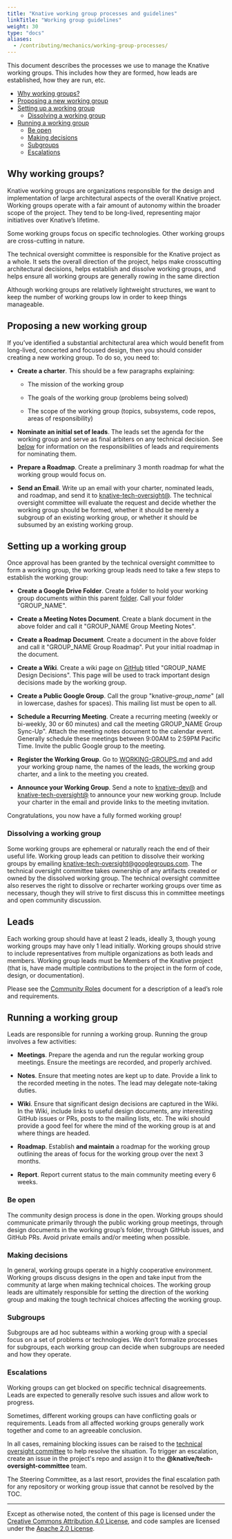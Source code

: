 ```yaml
---
title: "Knative working group processes and guidelines"
linkTitle: "Working group guidelines"
weight: 30
type: "docs"
aliases:
  - /contributing/mechanics/working-group-processes/
---
```


This document describes the processes we use to manage the Knative working
groups. This includes how they are formed, how leads are established, how they
are run, etc.

- [Why working groups?](#why-working-groups)
- [Proposing a new working group](#proposing-a-new-working-group)
- [Setting up a working group](#setting-up-a-working-group)
  - [Dissolving a working group](#dissolving-a-working-group)
- [Running a working group](#running-a-working-group)
  - [Be open](#be-open)
  - [Making decisions](#making-decisions)
  - [Subgroups](#subgroups)
  - [Escalations](#escalations)

## Why working groups?

Knative working groups are organizations responsible for the design and
implementation of large architectural aspects of the overall Knative project.
Working groups operate with a fair amount of autonomy within the broader scope
of the project. They tend to be long-lived, representing major initiatives over
Knative’s lifetime.

Some working groups focus on specific technologies. Other working groups are
cross-cutting in nature.

The technical oversight committee is responsible for the Knative project as a
whole. It sets the overall direction of the project, helps make crosscutting
architectural decisions, helps establish and dissolve working groups, and helps
ensure all working groups are generally rowing in the same direction

Although working groups are relatively lightweight structures, we want to keep
the number of working groups low in order to keep things manageable.

## Proposing a new working group

If you’ve identified a substantial architectural area which would benefit from
long-lived, concerted and focused design, then you should consider creating a
new working group. To do so, you need to:

- **Create a charter**. This should be a few paragraphs explaining:

  - The mission of the working group

  - The goals of the working group (problems being solved)

  - The scope of the working group (topics, subsystems, code repos, areas of
    responsibility)

- **Nominate an initial set of leads**. The leads set the agenda for the working
  group and serve as final arbiters on any technical decision. See
  [below](#leads) for information on the responsibilities of leads and
  requirements for nominating them.

- **Prepare a Roadmap**. Create a preliminary 3 month roadmap for what the
  working group would focus on.

- **Send an Email**. Write up an email with your charter, nominated leads, and
  roadmap, and send it to
  [knative-tech-oversight@](mailto:knative-tech-oversight@googlegroups.com). The
  technical oversight committee will evaluate the request and decide whether the
  working group should be formed, whether it should be merely a subgroup of an
  existing working group, or whether it should be subsumed by an existing
  working group.

## Setting up a working group

Once approval has been granted by the technical oversight committee to form a
working group, the working group leads need to take a few steps to establish the
working group:

- **Create a Google Drive Folder**. Create a folder to hold your working group
  documents within this parent
  [folder](https://drive.google.com/corp/drive/folders/0APnJ_hRs30R2Uk9PVA).
  Call your folder "GROUP_NAME".

- **Create a Meeting Notes Document**. Create a blank document in the above
  folder and call it "GROUP_NAME Group Meeting Notes".

- **Create a Roadmap Document**. Create a document in the above folder and call
  it "GROUP_NAME Group Roadmap". Put your initial roadmap in the document.

- **Create a Wiki**. Create a wiki page on
  [GitHub](https://github.com/knative/serving) titled "GROUP_NAME Design
  Decisions". This page will be used to track important design decisions made by
  the working group.

- **Create a Public Google Group**. Call the group "knative-_group_name_" (all
  in lowercase, dashes for spaces). This mailing list must be open to all.

- **Schedule a Recurring Meeting**. Create a recurring meeting (weekly or
  bi-weekly, 30 or 60 minutes) and call the meeting GROUP_NAME Group Sync-Up".
  Attach the meeting notes document to the calendar event. Generally schedule
  these meetings between 9:00AM to 2:59PM Pacific Time. Invite the public Google
  group to the meeting.

- **Register the Working Group**. Go to [WORKING-GROUPS.md](../working-groups/WORKING-GROUPS.md)
  and add your working group name, the names of the leads, the working group
  charter, and a link to the meeting you created.

- **Announce your Working Group**. Send a note to
  [knative-dev@](mailto:knative-dev@googlegroups.com) and
  [knative-tech-oversight@](mailto:knative-tech-oversight@googlegroups.com) to
  announce your new working group. Include your charter in the email and provide
  links to the meeting invitation.

Congratulations, you now have a fully formed working group!

### Dissolving a working group

Some working groups are ephemeral or naturally reach the end of their useful
life. Working group leads can petition to dissolve their working groups by
emailing
[knative-tech-oversight@googlegroups.com](mailto:knative-tech-oversight@googlegroups.com).
The technical oversight committee takes ownership of any artifacts created or
owned by the dissolved working group. The technical oversight committee also
reserves the right to dissolve or recharter working groups over time as
necessary, though they will strive to first discuss this in committee meetings
and open community discussion.

## Leads

Each working group should have at least 2 leads, ideally 3, though young working
groups may have only 1 lead initially. Working groups should strive to include
representatives from multiple organizations as both leads and members. Working
group leads must be Members of the Knative project (that is, have made multiple
contributions to the project in the form of code, design, or documentation).

Please see the [Community Roles](../ROLES.md) document for a description of a
lead’s role and requirements.

## Running a working group

Leads are responsible for running a working group. Running the group involves a
few activities:

- **Meetings**. Prepare the agenda and run the regular working group meetings.
  Ensure the meetings are recorded, and properly archived.

- **Notes**. Ensure that meeting notes are kept up to date. Provide a link to
  the recorded meeting in the notes. The lead may delegate note-taking duties.

- **Wiki**. Ensure that significant design decisions are captured in the Wiki.
  In the Wiki, include links to useful design documents, any interesting GitHub
  issues or PRs, posts to the mailing lists, etc. The wiki should provide a good
  feel for where the mind of the working group is at and where things are
  headed.

- **Roadmap**. Establish **and maintain** a roadmap for the working group
  outlining the areas of focus for the working group over the next 3 months.

- **Report**. Report current status to the main community meeting every 6 weeks.

### Be open

The community design process is done in the open. Working groups should
communicate primarily through the public working group meetings, through design
documents in the working group’s folder, through GitHub issues, and GitHub PRs.
Avoid private emails and/or meeting when possible.

### Making decisions

In general, working groups operate in a highly cooperative environment. Working
groups discuss designs in the open and take input from the community at large
when making technical choices. The working group leads are ultimately
responsible for setting the direction of the working group and making the tough
technical choices affecting the working group.

### Subgroups

Subgroups are ad hoc subteams within a working group with a special focus on a
set of problems or technologies. We don’t formalize processes for subgroups,
each working group can decide when subgroups are needed and how they operate.

### Escalations

Working groups can get blocked on specific technical disagreements. Leads are
expected to generally resolve such issues and allow work to progress.

Sometimes, different working groups can have conflicting goals or requirements.
Leads from all affected working groups generally work together and come to an
agreeable conclusion.

In all cases, remaining blocking issues can be raised to the
[technical oversight committee](./TECH-OVERSIGHT-COMMITTEE.md) to help resolve
the situation. To trigger an escalation, create an issue in the project's repo
and assign it to the **@knative/tech-oversight-committee** team.

The Steering Committee, as a last resort, provides the final escalation path for
any repository or working group issue that cannot be resolved by the TOC.

---

Except as otherwise noted, the content of this page is licensed under the
[Creative Commons Attribution 4.0 License](https://creativecommons.org/licenses/by/4.0/),
and code samples are licensed under the
[Apache 2.0 License](https://www.apache.org/licenses/LICENSE-2.0).
